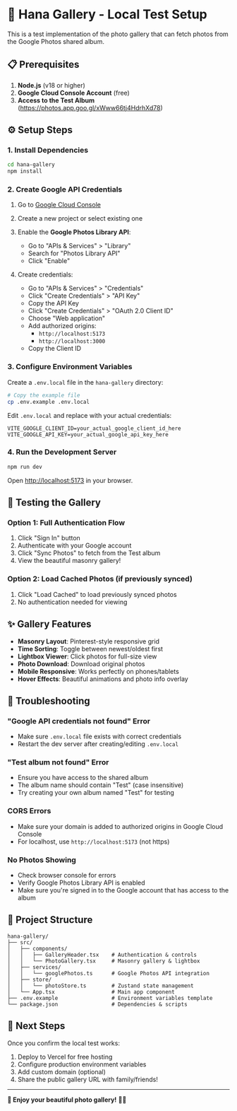 # 🚀 Hana Gallery - Local Test Setup

This is a test implementation of the photo gallery that can fetch photos from the Google Photos shared album.

## 📋 Prerequisites

1. **Node.js** (v18 or higher)
2. **Google Cloud Console Account** (free)
3. **Access to the Test Album** (https://photos.app.goo.gl/xWww66tj4HdrhXd78)

## ⚙️ Setup Steps

### 1. Install Dependencies

```bash
cd hana-gallery
npm install
```

### 2. Create Google API Credentials

1. Go to [Google Cloud Console](https://console.cloud.google.com)
2. Create a new project or select existing one
3. Enable the **Google Photos Library API**:
   - Go to "APIs & Services" > "Library"
   - Search for "Photos Library API"
   - Click "Enable"

4. Create credentials:
   - Go to "APIs & Services" > "Credentials"
   - Click "Create Credentials" > "API Key"
   - Copy the API Key
   - Click "Create Credentials" > "OAuth 2.0 Client ID"
   - Choose "Web application"
   - Add authorized origins:
     - `http://localhost:5173`
     - `http://localhost:3000`
   - Copy the Client ID

### 3. Configure Environment Variables

Create a `.env.local` file in the `hana-gallery` directory:

```bash
# Copy the example file
cp .env.example .env.local
```

Edit `.env.local` and replace with your actual credentials:

```env
VITE_GOOGLE_CLIENT_ID=your_actual_google_client_id_here
VITE_GOOGLE_API_KEY=your_actual_google_api_key_here
```

### 4. Run the Development Server

```bash
npm run dev
```

Open [http://localhost:5173](http://localhost:5173) in your browser.

## 🧪 Testing the Gallery

### Option 1: Full Authentication Flow
1. Click "Sign In" button
2. Authenticate with your Google account
3. Click "Sync Photos" to fetch from the Test album
4. View the beautiful masonry gallery!

### Option 2: Load Cached Photos (if previously synced)
1. Click "Load Cached" to load previously synced photos
2. No authentication needed for viewing

## ✨ Gallery Features

- **Masonry Layout**: Pinterest-style responsive grid
- **Time Sorting**: Toggle between newest/oldest first
- **Lightbox Viewer**: Click photos for full-size view
- **Photo Download**: Download original photos
- **Mobile Responsive**: Works perfectly on phones/tablets
- **Hover Effects**: Beautiful animations and photo info overlay

## 🔧 Troubleshooting

### "Google API credentials not found" Error
- Make sure `.env.local` file exists with correct credentials
- Restart the dev server after creating/editing `.env.local`

### "Test album not found" Error
- Ensure you have access to the shared album
- The album name should contain "Test" (case insensitive)
- Try creating your own album named "Test" for testing

### CORS Errors
- Make sure your domain is added to authorized origins in Google Cloud Console
- For localhost, use `http://localhost:5173` (not https)

### No Photos Showing
- Check browser console for errors
- Verify Google Photos Library API is enabled
- Make sure you're signed in to the Google account that has access to the album

## 📱 Project Structure

```
hana-gallery/
├── src/
│   ├── components/
│   │   ├── GalleryHeader.tsx    # Authentication & controls
│   │   └── PhotoGallery.tsx     # Masonry gallery & lightbox
│   ├── services/
│   │   └── googlePhotos.ts      # Google Photos API integration
│   ├── store/
│   │   └── photoStore.ts        # Zustand state management
│   └── App.tsx                  # Main app component
├── .env.example                 # Environment variables template
└── package.json                 # Dependencies & scripts
```

## 🎯 Next Steps

Once you confirm the local test works:
1. Deploy to Vercel for free hosting
2. Configure production environment variables
3. Add custom domain (optional)
4. Share the public gallery URL with family/friends!

---

**🎉 Enjoy your beautiful photo gallery!** 📸✨ 